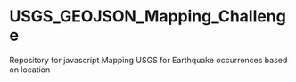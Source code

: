 # USGS_GEOJSON_Mapping_Challenge
Repository for javascript Mapping USGS for Earthquake occurrences based on location
